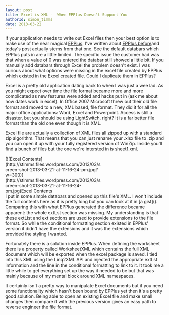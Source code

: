 ```yaml
---
layout: post
title: Excel is XML -  When EPPlus Doesn't Support You
authorId: simon_timms
date: 2013-03-22
---
```


If your application needs to write out Excel files then your best option is to make use of the near magical [EPPlus](http://epplus.codeplex.com/). I've written about [EPPlus before](http://blog.simontimms.com/2013/03/07/creating-databars-in-epplus/ "Creating DataBars inEPPlus")and today's post actually stems from that one. See the default databars which EPPlus puts in are a little limited. The specific issue the customer had was that when a value of 0 was entered the databar still showed a little bit. If you manually add databars through Excel the problem doesn't exist. I was curious about what options were missing in the excel file created by EPPlus which existed in the Excel created file. Could I duplicate them in EPPlus?

Excel is a pretty old application dating back to when I was just a wee lad. As you might expect over time the file format became more and more complicated as new features were added and hacks put in (ask me about how dates work in excel). In Office 2007 Microsoft threw out their old file format and moved to a new, XML based, file format. They did it for all the major office applications: Word, Excel and Powerpoint. Access is still a disaster, but you should be using LightSwitch, right? It is a far better file format than the old one even though it is XML.

Excel file are actually a collection of XML files all zipped up with a standard zip algorithm. That means that you can just rename your .xlsx file to .zip and you can open it up with your fully registered version of WinZip. Inside you'll find a bunch of files but the one we're intersted in is sheet1.xml.

<div class="wp-caption aligncenter" id="attachment_2485" style="width: 310px">[![Excel Contents](http://stimms.files.wordpress.com/2013/03/screen-shot-2013-03-21-at-11-16-24-pm.jpg?w=300)](http://stimms.files.wordpress.com/2013/03/screen-shot-2013-03-21-at-11-16-24-pm.jpg)Excel Contents

</div>I put in some simple databars and opened up this file's XML. I won't include the full contents here as it is pretty long but you can look at it in [a gist](<script src='https://gist.github.com/stimms/5219131.js'></script>). Comparing this with what EPPlus generated the difference became apparent: the whole extLst section was missing. My understanding is that these extList and ext sections are used to provide extensions to the file format. So while the conditional formatting section existed in EPPlus' version it didn't have the extensions and it was the extensions which provided the styling I wanted.

Fortunately there is a solution inside EPPlus. When defining the worksheet there is a property called WorksheetXML which contains the full XML document which will be exported when the excel package is saved. I tied into this XML using the Linq2XML API and injected the appropriate extLst information and the line in the conditional formatting to link to it. It took me a little while to get everything set up the way it needed to be but that was mainly because of my mental block around XML namespaces.

It certainly isn't a pretty way to manipulate Excel documents but if you need some functionality which hasn't been bound by EPPlus yet then it's a pretty good solution. Being able to open an existing Excel file and make small changes then compare it with the previous version gives an easy path to reverse engineer the file format.



